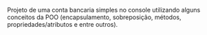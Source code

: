 Projeto de uma conta bancaria simples no console utilizando alguns conceitos da POO (encapsulamento, sobreposição, métodos, propriedades/atributos e entre outros).
